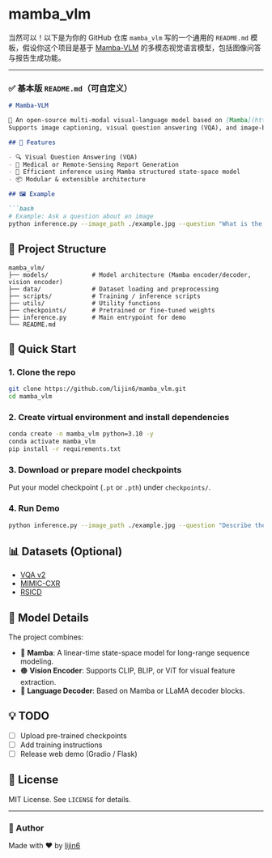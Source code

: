 # mamba_vlm
当然可以！以下是为你的 GitHub 仓库 `mamba_vlm` 写的一个通用的 `README.md` 模板，假设你这个项目是基于 [Mamba-VLM](https://github.com/OpenGVLab/MambaVLM) 的多模态视觉语言模型，包括图像问答与报告生成功能。

---

### ✅ 基本版 `README.md`（可自定义）

```markdown
# Mamba-VLM

🚀 An open-source multi-modal visual-language model based on [Mamba](https://arxiv.org/abs/2312.00752).  
Supports image captioning, visual question answering (VQA), and image-based report generation.

## 🔧 Features

- 🔍 Visual Question Answering (VQA)
- 📝 Medical or Remote-Sensing Report Generation
- 🧠 Efficient inference using Mamba structured state-space model
- 📦 Modular & extensible architecture

## 🖼 Example

```bash
# Example: Ask a question about an image
python inference.py --image_path ./example.jpg --question "What is the main object in this image?"
```

## 📁 Project Structure

```
mamba_vlm/
├── models/            # Model architecture (Mamba encoder/decoder, vision encoder)
├── data/              # Dataset loading and preprocessing
├── scripts/           # Training / inference scripts
├── utils/             # Utility functions
├── checkpoints/       # Pretrained or fine-tuned weights
├── inference.py       # Main entrypoint for demo
└── README.md
```

## 🚀 Quick Start

### 1. Clone the repo

```bash
git clone https://github.com/lijin6/mamba_vlm.git
cd mamba_vlm
```

### 2. Create virtual environment and install dependencies

```bash
conda create -n mamba_vlm python=3.10 -y
conda activate mamba_vlm
pip install -r requirements.txt
```

### 3. Download or prepare model checkpoints

Put your model checkpoint (`.pt` or `.pth`) under `checkpoints/`.

### 4. Run Demo

```bash
python inference.py --image_path ./example.jpg --question "Describe the image."
```

## 📊 Datasets (Optional)

- [VQA v2](https://visualqa.org/)
- [MIMIC-CXR](https://physionet.org/content/mimic-cxr/2.0.0/)
- [RSICD](https://github.com/ucas-vg/RSICD_opt)

## 🧠 Model Details

The project combines:

- 🔵 **Mamba**: A linear-time state-space model for long-range sequence modeling.
- 🟠 **Vision Encoder**: Supports CLIP, BLIP, or ViT for visual feature extraction.
- 🔴 **Language Decoder**: Based on Mamba or LLaMA decoder blocks.

## 💡 TODO

- [ ] Upload pre-trained checkpoints
- [ ] Add training instructions
- [ ] Release web demo (Gradio / Flask)

## 📄 License

MIT License. See `LICENSE` for details.

---

### 👤 Author

Made with ❤️ by [lijin6](https://github.com/lijin6)
```